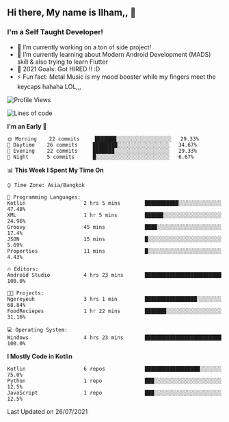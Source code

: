 ## Hi there, My name is Ilham,, 👋


### I'm a Self Taught Developer!
- 🔭 I’m currently working on a ton of side project!
- 🌱 I’m currently learning about Modern Android Development (MADS) skill & also trying to learn Flutter
- 🥅 2021 Goals: Got HIRED !! :D
- ⚡ Fun fact: Metal Music is my mood booster while my fingers meet the keycaps hahaha LOL,,, 



<!--START_SECTION:waka-->
![Profile Views](http://img.shields.io/badge/Profile%20Views-0-blue)

![Lines of code](https://img.shields.io/badge/From%20Hello%20World%20I%27ve%20Written-376095%20lines%20of%20code-blue)

**I'm an Early 🐤** 

```text
🌞 Morning    22 commits     ███████░░░░░░░░░░░░░░░░░░   29.33% 
🌆 Daytime    26 commits     ████████░░░░░░░░░░░░░░░░░   34.67% 
🌃 Evening    22 commits     ███████░░░░░░░░░░░░░░░░░░   29.33% 
🌙 Night      5 commits      █░░░░░░░░░░░░░░░░░░░░░░░░   6.67%

```


📊 **This Week I Spent My Time On** 

```text
⌚︎ Time Zone: Asia/Bangkok

💬 Programming Languages: 
Kotlin                   2 hrs 5 mins        ███████████░░░░░░░░░░░░░░   47.48% 
XML                      1 hr 5 mins         ██████░░░░░░░░░░░░░░░░░░░   24.96% 
Groovy                   45 mins             ████░░░░░░░░░░░░░░░░░░░░░   17.4% 
JSON                     15 mins             █░░░░░░░░░░░░░░░░░░░░░░░░   5.69% 
Properties               11 mins             █░░░░░░░░░░░░░░░░░░░░░░░░   4.43%

🔥 Editors: 
Android Studio           4 hrs 23 mins       █████████████████████████   100.0%

🐱‍💻 Projects: 
Ngereyeuh                3 hrs 1 min         █████████████████░░░░░░░░   68.84% 
FoodReciepes             1 hr 22 mins        ███████░░░░░░░░░░░░░░░░░░   31.16%

💻 Operating System: 
Windows                  4 hrs 23 mins       █████████████████████████   100.0%

```

**I Mostly Code in Kotlin** 

```text
Kotlin                   6 repos             ██████████████████░░░░░░░   75.0% 
Python                   1 repo              ███░░░░░░░░░░░░░░░░░░░░░░   12.5% 
JavaScript               1 repo              ███░░░░░░░░░░░░░░░░░░░░░░   12.5%

```



 Last Updated on 26/07/2021
<!--END_SECTION:waka-->
